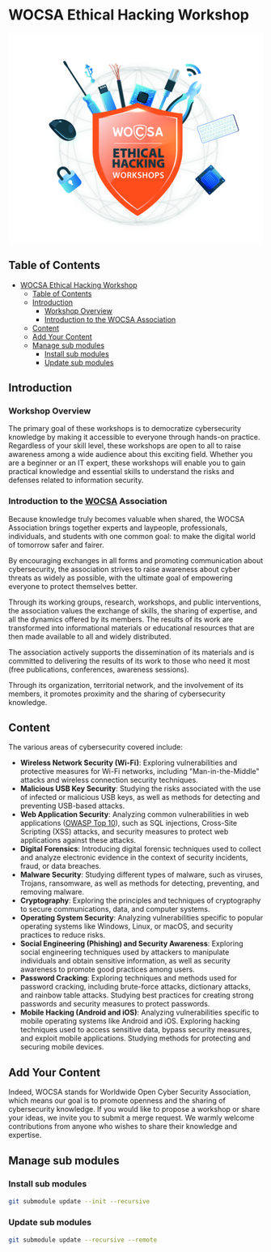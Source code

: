 # WOCSA Ethical Hacking Workshop
![logo](WocsaEthicalHacking.jpg)

## Table of Contents
- [WOCSA Ethical Hacking Workshop](#wocsa-ethical-hacking-workshop)
  - [Table of Contents](#table-of-contents)
  - [Introduction](#introduction)
    - [Workshop Overview](#workshop-overview)
    - [Introduction to the WOCSA Association](#introduction-to-the-wocsa-association)
  - [Content](#content)
  - [Add Your Content](#add-your-content)
  - [Manage sub modules](#manage-sub-modules)
    - [Install sub modules](#install-sub-modules)
    - [Update sub modules](#update-sub-modules)

## Introduction
### Workshop Overview
The primary goal of these workshops is to democratize cybersecurity knowledge by making it accessible to everyone through hands-on practice. Regardless of your skill level, these workshops are open to all to raise awareness among a wide audience about this exciting field. Whether you are a beginner or an IT expert, these workshops will enable you to gain practical knowledge and essential skills to understand the risks and defenses related to information security.

### Introduction to the [WOCSA](https://wocsa.org/) Association
Because knowledge truly becomes valuable when shared, the WOCSA Association brings together experts and laypeople, professionals, individuals, and students with one common goal: to make the digital world of tomorrow safer and fairer.

By encouraging exchanges in all forms and promoting communication about cybersecurity, the association strives to raise awareness about cyber threats as widely as possible, with the ultimate goal of empowering everyone to protect themselves better.

Through its working groups, research, workshops, and public interventions, the association values the exchange of skills, the sharing of expertise, and all the dynamics offered by its members. The results of its work are transformed into informational materials or educational resources that are then made available to all and widely distributed.

The association actively supports the dissemination of its materials and is committed to delivering the results of its work to those who need it most (free publications, conferences, awareness sessions).

Through its organization, territorial network, and the involvement of its members, it promotes proximity and the sharing of cybersecurity knowledge.

## Content
The various areas of cybersecurity covered include:
- **Wireless Network Security (Wi-Fi)**: Exploring vulnerabilities and protective measures for Wi-Fi networks, including "Man-in-the-Middle" attacks and wireless connection security techniques.
- **Malicious USB Key Security**: Studying the risks associated with the use of infected or malicious USB keys, as well as methods for detecting and preventing USB-based attacks.
- **Web Application Security**: Analyzing common vulnerabilities in web applications ([OWASP Top 10](https://owasp.org/www-project-top-ten/)), such as SQL injections, Cross-Site Scripting (XSS) attacks, and security measures to protect web applications against these attacks.
- **Digital Forensics**: Introducing digital forensic techniques used to collect and analyze electronic evidence in the context of security incidents, fraud, or data breaches.
- **Malware Security**: Studying different types of malware, such as viruses, Trojans, ransomware, as well as methods for detecting, preventing, and removing malware.
- **Cryptography**: Exploring the principles and techniques of cryptography to secure communications, data, and computer systems.
- **Operating System Security**: Analyzing vulnerabilities specific to popular operating systems like Windows, Linux, or macOS, and security practices to reduce risks.
- **Social Engineering (Phishing) and Security Awareness**: Exploring social engineering techniques used by attackers to manipulate individuals and obtain sensitive information, as well as security awareness to promote good practices among users.
- **Password Cracking**: Exploring techniques and methods used for password cracking, including brute-force attacks, dictionary attacks, and rainbow table attacks. Studying best practices for creating strong passwords and security measures to protect passwords.
- **Mobile Hacking (Android and iOS)**: Analyzing vulnerabilities specific to mobile operating systems like Android and iOS. Exploring hacking techniques used to access sensitive data, bypass security measures, and exploit mobile applications. Studying methods for protecting and securing mobile devices.

## Add Your Content
Indeed, WOCSA stands for Worldwide Open Cyber Security Association, which means our goal is to promote openness and the sharing of cybersecurity knowledge. If you would like to propose a workshop or share your ideas, we invite you to submit a merge request. We warmly welcome contributions from anyone who wishes to share their knowledge and expertise.

## Manage sub modules
### Install sub modules
```bash
git submodule update --init --recursive
```
### Update sub modules
```bash
git submodule update --recursive --remote
```